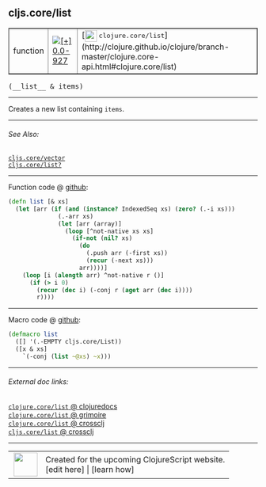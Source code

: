 ## cljs.core/list



 <table border="1">
<tr>
<td>function</td>
<td><a href="https://github.com/cljsinfo/cljs-api-docs/tree/0.0-927"><img valign="middle" alt="[+] 0.0-927" title="Added in 0.0-927" src="https://img.shields.io/badge/+-0.0--927-lightgrey.svg"></a> </td>
<td>
[<img height="24px" valign="middle" src="http://i.imgur.com/1GjPKvB.png"> <samp>clojure.core/list</samp>](http://clojure.github.io/clojure/branch-master/clojure.core-api.html#clojure.core/list)
</td>
</tr>
</table>


 <samp>
(__list__ & items)<br>
</samp>

---

Creates a new list containing `items`.

---


###### See Also:

[`cljs.core/vector`](cljs.core_vector.md)<br>
[`cljs.core/list?`](cljs.core_listQMARK.md)<br>

---




Function code @ [github](https://github.com/clojure/clojurescript/blob/r2307/src/cljs/cljs/core.cljs#L2236-L2249):

```clj
(defn list [& xs]
  (let [arr (if (and (instance? IndexedSeq xs) (zero? (.-i xs)))
              (.-arr xs)
              (let [arr (array)]
                (loop [^not-native xs xs]
                  (if-not (nil? xs)
                    (do
                      (.push arr (-first xs))
                      (recur (-next xs)))
                    arr))))]
    (loop [i (alength arr) ^not-native r ()]
      (if (> i 0)
        (recur (dec i) (-conj r (aget arr (dec i))))
        r))))
```

<!--
Repo - tag - source tree - lines:

 <pre>
clojurescript @ r2307
└── src
    └── cljs
        └── cljs
            └── <ins>[core.cljs:2236-2249](https://github.com/clojure/clojurescript/blob/r2307/src/cljs/cljs/core.cljs#L2236-L2249)</ins>
</pre>

-->

---

Macro code @ [github](https://github.com/clojure/clojurescript/blob/r2307/src/clj/cljs/core.clj#L1387-L1390):

```clj
(defmacro list
  ([] '(.-EMPTY cljs.core/List))
  ([x & xs]
    `(-conj (list ~@xs) ~x)))
```

<!--
Repo - tag - source tree - lines:

 <pre>
clojurescript @ r2307
└── src
    └── clj
        └── cljs
            └── <ins>[core.clj:1387-1390](https://github.com/clojure/clojurescript/blob/r2307/src/clj/cljs/core.clj#L1387-L1390)</ins>
</pre>
-->

---


###### External doc links:

[`clojure.core/list` @ clojuredocs](http://clojuredocs.org/clojure.core/list)<br>
[`clojure.core/list` @ grimoire](http://conj.io/store/v1/org.clojure/clojure/1.7.0-beta3/clj/clojure.core/list/)<br>
[`clojure.core/list` @ crossclj](http://crossclj.info/fun/clojure.core/list.html)<br>
[`cljs.core/list` @ crossclj](http://crossclj.info/fun/cljs.core.cljs/list.html)<br>

---

 <table>
<tr><td>
<img valign="middle" align="right" width="48px" src="http://i.imgur.com/Hi20huC.png">
</td><td>
Created for the upcoming ClojureScript website.<br>
[edit here] | [learn how]
</td></tr></table>

[edit here]:https://github.com/cljsinfo/cljs-api-docs/blob/master/cljsdoc/cljs.core_list.cljsdoc
[learn how]:https://github.com/cljsinfo/cljs-api-docs/wiki/cljsdoc-files

<!--

This information was too distracting to show to readers, but I'll leave it
commented here since it is helpful to:

- pretty-print the data used to generate this document
- and show how to retrieve that data



The API data for this symbol:

```clj
{:description "Creates a new list containing `items`.",
 :ns "cljs.core",
 :name "list",
 :signature ["[& items]"],
 :history [["+" "0.0-927"]],
 :type "function",
 :related ["cljs.core/vector" "cljs.core/list?"],
 :full-name-encode "cljs.core_list",
 :source {:code "(defn list [& xs]\n  (let [arr (if (and (instance? IndexedSeq xs) (zero? (.-i xs)))\n              (.-arr xs)\n              (let [arr (array)]\n                (loop [^not-native xs xs]\n                  (if-not (nil? xs)\n                    (do\n                      (.push arr (-first xs))\n                      (recur (-next xs)))\n                    arr))))]\n    (loop [i (alength arr) ^not-native r ()]\n      (if (> i 0)\n        (recur (dec i) (-conj r (aget arr (dec i))))\n        r))))",
          :title "Function code",
          :repo "clojurescript",
          :tag "r2307",
          :filename "src/cljs/cljs/core.cljs",
          :lines [2236 2249]},
 :extra-sources [{:code "(defmacro list\n  ([] '(.-EMPTY cljs.core/List))\n  ([x & xs]\n    `(-conj (list ~@xs) ~x)))",
                  :title "Macro code",
                  :repo "clojurescript",
                  :tag "r2307",
                  :filename "src/clj/cljs/core.clj",
                  :lines [1387 1390]}],
 :full-name "cljs.core/list",
 :clj-symbol "clojure.core/list"}

```

Retrieve the API data for this symbol:

```clj
;; from Clojure REPL
(require '[clojure.edn :as edn])
(-> (slurp "https://raw.githubusercontent.com/cljsinfo/cljs-api-docs/catalog/cljs-api.edn")
    (edn/read-string)
    (get-in [:symbols "cljs.core/list"]))
```

-->
